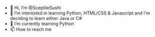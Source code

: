 - 👋 Hi, I’m @SceptileSushi
- 👀 I’m interested in learning Python, HTML/CSS & Javascript and I'm deciding to learn either Java or C#
- 🌱 I’m currently learning Python
- 📫 How to reach me 

<!---
SceptileSushi/SceptileSushi is a ✨ special ✨ repository because its `README.md` (this file) appears on your GitHub profile.
You can click the Preview link to take a look at your changes.
--->
